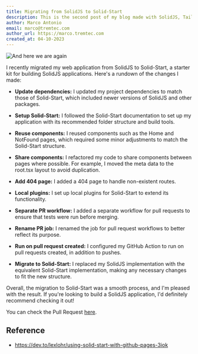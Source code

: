 ```yaml
---
title: Migrating from SolidJS to Solid-Start
description: This is the second post of my blog made with SolidJS, TailwindCSS and Github Actions. It explains how did I migrated the original blog to solid-start
author: Marco Antonio
email: marco@tremtec.com
author_url: https://marco.tremtec.com
created_at: 04-10-2023
---
```


![And here we are again](https://images.unsplash.com/photo-1508138221679-760a23a2285b?ixlib=rb-4.0.3&ixid=MnwxMjA3fDB8MHxwaG90by1wYWdlfHx8fGVufDB8fHx8&auto=format&fit=crop&w=1374&q=80)

I recently migrated my web application from SolidJS to Solid-Start, a starter kit for building SolidJS applications. Here's a rundown of the changes I made:

- **Update dependencies:** I updated my project dependencies to match those of Solid-Start, which included newer versions of SolidJS and other packages.

- **Setup Solid-Start:** I followed the Solid-Start documentation to set up my application with its recommended folder structure and build tools.

- **Reuse components:** I reused components such as the Home and NotFound pages, which required some minor adjustments to match the Solid-Start structure.

- **Share components:** I refactored my code to share components between pages where possible. For example, I moved the meta data to the root.tsx layout to avoid duplication.

- **Add 404 page:** I added a 404 page to handle non-existent routes.

- **Local plugins:** I set up local plugins for Solid-Start to extend its functionality.

- **Separate PR workflow:** I added a separate workflow for pull requests to ensure that tests were run before merging.

- **Rename PR job:** I renamed the job for pull request workflows to better reflect its purpose.

- **Run on pull request created:** I configured my GitHub Action to run on pull requests created, in addition to pushes.

- **Migrate to Solid-Start:** I replaced my SolidJS implementation with the equivalent Solid-Start implementation, making any necessary changes to fit the new structure.

Overall, the migration to Solid-Start was a smooth process, and I'm pleased with the result. If you're looking to build a SolidJS application, I'd definitely recommend checking it out!

You can check the Pull Request [here](https://github.com/marco-souza/marco-souza.github.io/pull/20).

## Reference

- <https://dev.to/lexlohr/using-solid-start-with-github-pages-3iok>

